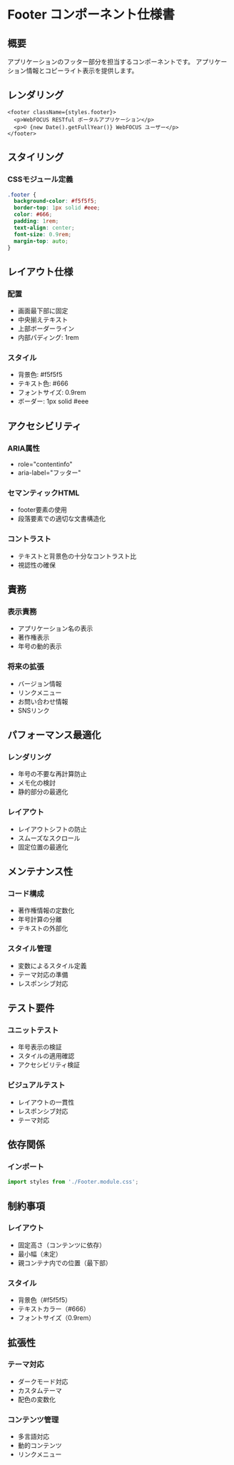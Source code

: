 # Footer コンポーネント仕様書

## 概要

アプリケーションのフッター部分を担当するコンポーネントです。
アプリケーション情報とコピーライト表示を提供します。

## レンダリング

```tsx
<footer className={styles.footer}>
  <p>WebFOCUS RESTful ポータルアプリケーション</p>
  <p>© {new Date().getFullYear()} WebFOCUS ユーザー</p>
</footer>
```

## スタイリング

### CSSモジュール定義
```css
.footer {
  background-color: #f5f5f5;
  border-top: 1px solid #eee;
  color: #666;
  padding: 1rem;
  text-align: center;
  font-size: 0.9rem;
  margin-top: auto;
}
```

## レイアウト仕様

### 配置
- 画面最下部に固定
- 中央揃えテキスト
- 上部ボーダーライン
- 内部パディング: 1rem

### スタイル
- 背景色: #f5f5f5
- テキスト色: #666
- フォントサイズ: 0.9rem
- ボーダー: 1px solid #eee

## アクセシビリティ

### ARIA属性
- role="contentinfo"
- aria-label="フッター"

### セマンティックHTML
- footer要素の使用
- 段落要素での適切な文書構造化

### コントラスト
- テキストと背景色の十分なコントラスト比
- 視認性の確保

## 責務

### 表示責務
- アプリケーション名の表示
- 著作権表示
- 年号の動的表示

### 将来の拡張
- バージョン情報
- リンクメニュー
- お問い合わせ情報
- SNSリンク

## パフォーマンス最適化

### レンダリング
- 年号の不要な再計算防止
- メモ化の検討
- 静的部分の最適化

### レイアウト
- レイアウトシフトの防止
- スムーズなスクロール
- 固定位置の最適化

## メンテナンス性

### コード構成
- 著作権情報の定数化
- 年号計算の分離
- テキストの外部化

### スタイル管理
- 変数によるスタイル定義
- テーマ対応の準備
- レスポンシブ対応

## テスト要件

### ユニットテスト
- 年号表示の検証
- スタイルの適用確認
- アクセシビリティ検証

### ビジュアルテスト
- レイアウトの一貫性
- レスポンシブ対応
- テーマ対応

## 依存関係

### インポート
```typescript
import styles from './Footer.module.css';
```

## 制約事項

### レイアウト
- 固定高さ（コンテンツに依存）
- 最小幅（未定）
- 親コンテナ内での位置（最下部）

### スタイル
- 背景色（#f5f5f5）
- テキストカラー（#666）
- フォントサイズ（0.9rem）

## 拡張性

### テーマ対応
- ダークモード対応
- カスタムテーマ
- 配色の変数化

### コンテンツ管理
- 多言語対応
- 動的コンテンツ
- リンクメニュー